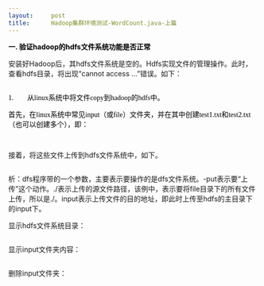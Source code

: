 ```yaml
---
layout:     post
title:      Hadoop集群环境测试-WordCount.java-上篇
---
```

<div id="article_content" class="article_content clearfix csdn-tracking-statistics" data-pid="blog" data-mod="popu_307" data-dsm="post">
								            <link rel="stylesheet" href="https://csdnimg.cn/release/phoenix/template/css/ck_htmledit_views-f76675cdea.css">
						<div class="htmledit_views" id="content_views">
                
<p><span style="font-size:14px;"><strong><span style="color:#000000;">一. 验证</span><span style="color:#000000;">hadoop</span><span style="color:#000000;">的</span><span style="color:#000000;">hdfs</span><span style="color:#000000;">文件系统功能是否正常</span></strong></span></p>
<p><span style="font-size:14px;">安装好Hadoop后，其hdfs文件系统是空的。Hdfs实现文件的管理操作。此时，查看hdfs目录，将出现“cannot access …”错误。如下：</span></p>
<p><img src="http://img.my.csdn.net/uploads/201302/01/1359705524_9346.JPG" alt=""></p>
<p><span style="color:#000000;"><span style="font-family:'Times New Roman';font-size:14px;">1.</span>      
</span><span style="font-size:14px;"><span style="color:#000000;">从</span><span style="color:#000000;"><span style="font-family:'Times New Roman';">linux</span></span><span style="color:#000000;">系统中将文件</span><span style="color:#000000;"><span style="font-family:'Times New Roman';">copy</span></span><span style="color:#000000;">到</span><span style="color:#000000;"><span style="font-family:'Times New Roman';">hadoop</span></span><span style="color:#000000;">的</span><span style="color:#000000;"><span style="font-family:'Times New Roman';">hdfs</span></span><span style="color:#000000;">中。</span></span></p>
<p><span style="font-size:14px;"><span style="color:#000000;">首先，在</span><span style="color:#000000;"><span style="font-family:'Times New Roman';">linux</span></span><span style="color:#000000;">系统中常见</span><span style="color:#000000;"><span style="font-family:'Times New Roman';">input</span></span><span style="color:#000000;">（或</span><span style="color:#000000;"><span style="font-family:'Times New Roman';">file</span></span><span style="color:#000000;">）文件夹，并在其中创建</span><span style="color:#000000;"><span style="font-family:'Times New Roman';">test1.txt</span></span><span style="color:#000000;">和</span><span style="color:#000000;"><span style="font-family:'Times New Roman';">test2.txt</span></span><span style="color:#000000;">（也可以创建多个），即：</span></span></p>
<p><img src="http://img.my.csdn.net/uploads/201302/01/1359705565_7041.JPG" alt=""></p>
<p><img src="http://img.my.csdn.net/uploads/201302/01/1359705574_2309.JPG" alt=""></p>
<p>接着，将这些文件上传到hdfs文件系统中，如下。</p>
<p><img src="http://img.my.csdn.net/uploads/201302/01/1359705603_8156.JPG" alt=""></p>
<p>析：dfs程序带的一个参数，主要表示要操作的是dfs文件系统。-put表示要“上传”这个动作。./表示上传的源文件路径，该例中，表示要将file目录下的所有文件上传，所以是./。input表示上传文件的目的地址，即此时上传至hdfs的主目录下的input下。</p>
<p><span style="font-size:14px;">显示hdfs文件系统目录：</span></p>
<p><img src="http://img.my.csdn.net/uploads/201302/01/1359705638_6396.JPG" alt=""></p>
<p>显示input文件夹内容：</p>
<p><img src="http://img.my.csdn.net/uploads/201302/01/1359705667_2025.JPG" alt=""></p>
<p><span style="font-size:14px;">删除input文件夹：</span></p>
<p><img src="http://img.my.csdn.net/uploads/201302/01/1359705700_5338.JPG" alt=""></p>
            </div>
                </div>